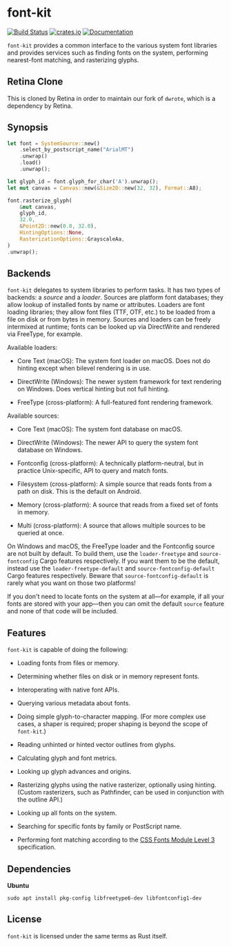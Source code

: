 # font-kit

[![Build Status](https://github.com/servo/font-kit/actions/workflows/ci.yml/badge.svg)](https://github.com/servo/font-kit/actions)
[![crates.io](https://img.shields.io/crates/v/font-kit.svg)](https://crates.io/crates/font-kit)
[![Documentation](https://docs.rs/font-kit/badge.svg)](https://docs.rs/font-kit)

`font-kit` provides a common interface to the various system font libraries and provides
services such as finding fonts on the system, performing nearest-font matching, and rasterizing
glyphs.

## Retina Clone
This is cloned by Retina in order to maintain our fork of `dwrote`, which is a
dependency by Retina.

## Synopsis

```rust
let font = SystemSource::new()
    .select_by_postscript_name("ArialMT")
    .unwrap()
    .load()
    .unwrap();

let glyph_id = font.glyph_for_char('A').unwrap();
let mut canvas = Canvas::new(&Size2D::new(32, 32), Format::A8);

font.rasterize_glyph(
    &mut canvas,
    glyph_id,
    32.0,
    &Point2D::new(0.0, 32.0),
    HintingOptions::None,
    RasterizationOptions::GrayscaleAa,
)
.unwrap();
```

## Backends

`font-kit` delegates to system libraries to perform tasks. It has two types of backends: a *source*
and a *loader*. Sources are platform font databases; they allow lookup of installed fonts by name
or attributes. Loaders are font loading libraries; they allow font files (TTF, OTF, etc.) to be
loaded from a file on disk or from bytes in memory. Sources and loaders can be freely intermixed at
runtime; fonts can be looked up via DirectWrite and rendered via FreeType, for example.

Available loaders:

* Core Text (macOS): The system font loader on macOS. Does not do hinting except when bilevel
  rendering is in use.

* DirectWrite (Windows): The newer system framework for text rendering on Windows. Does vertical
  hinting but not full hinting.

* FreeType (cross-platform): A full-featured font rendering framework.

Available sources:

* Core Text (macOS): The system font database on macOS.

* DirectWrite (Windows): The newer API to query the system font database on Windows.

* Fontconfig (cross-platform): A technically platform-neutral, but in practice Unix-specific, API
  to query and match fonts.

* Filesystem (cross-platform): A simple source that reads fonts from a path on disk. This is the
  default on Android.

* Memory (cross-platform): A source that reads from a fixed set of fonts in memory.

* Multi (cross-platform): A source that allows multiple sources to be queried at once.

On Windows and macOS, the FreeType loader and the Fontconfig source are not built by default.
To build them, use the `loader-freetype` and `source-fontconfig` Cargo features respectively. If
you want them to be the default, instead use the `loader-freetype-default` and
`source-fontconfig-default` Cargo features respectively. Beware that `source-fontconfig-default` is
rarely what you want on those two platforms!

If you don't need to locate fonts on the system at all—for example, if all your fonts are stored
with your app—then you can omit the default `source` feature and none of that code will be
included.

## Features

`font-kit` is capable of doing the following:

* Loading fonts from files or memory.

* Determining whether files on disk or in memory represent fonts.

* Interoperating with native font APIs.

* Querying various metadata about fonts.

* Doing simple glyph-to-character mapping. (For more complex use cases, a shaper is required;
  proper shaping is beyond the scope of `font-kit`.)

* Reading unhinted or hinted vector outlines from glyphs.

* Calculating glyph and font metrics.

* Looking up glyph advances and origins.

* Rasterizing glyphs using the native rasterizer, optionally using hinting. (Custom rasterizers,
  such as Pathfinder, can be used in conjunction with the outline API.)

* Looking up all fonts on the system.

* Searching for specific fonts by family or PostScript name.

* Performing font matching according to the [CSS Fonts Module Level 3] specification.

## Dependencies

**Ubuntu**

`sudo apt install pkg-config libfreetype6-dev libfontconfig1-dev`

## License

`font-kit` is licensed under the same terms as Rust itself.

[CSS Fonts Module Level 3]: https://drafts.csswg.org/css-fonts-3/#font-matching-algorithm
